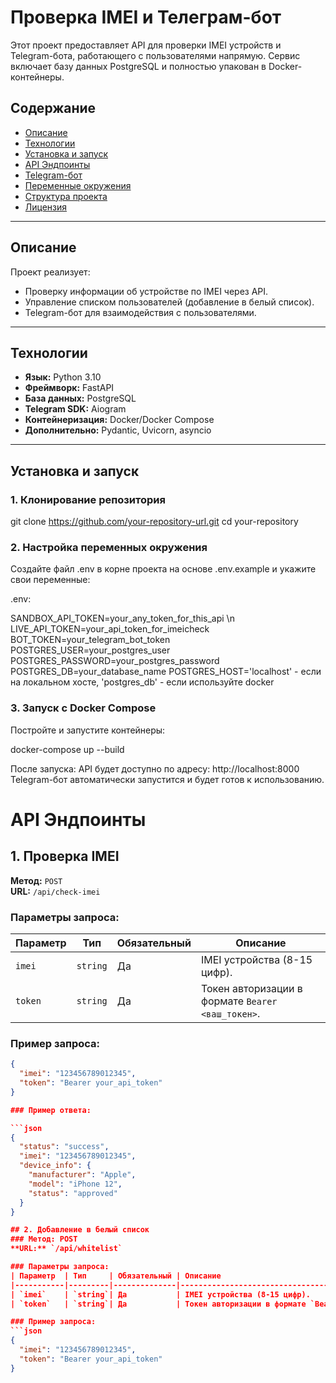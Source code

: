 # Проверка IMEI и Телеграм-бот

Этот проект предоставляет API для проверки IMEI устройств и Telegram-бота, работающего с пользователями напрямую. Сервис включает базу данных PostgreSQL и полностью упакован в Docker-контейнеры.

## Содержание

- [Описание](#описание)
- [Технологии](#технологии)
- [Установка и запуск](#установка-и-запуск)
- [API Эндпоинты](#api-эндпоинты)
- [Telegram-бот](#telegram-бот)
- [Переменные окружения](#переменные-окружения)
- [Структура проекта](#структура-проекта)
- [Лицензия](#лицензия)

---

## Описание

Проект реализует:
- Проверку информации об устройстве по IMEI через API.
- Управление списком пользователей (добавление в белый список).
- Telegram-бот для взаимодействия с пользователями.

---

## Технологии

- **Язык:** Python 3.10
- **Фреймворк:** FastAPI
- **База данных:** PostgreSQL
- **Telegram SDK:** Aiogram
- **Контейнеризация:** Docker/Docker Compose
- **Дополнительно:** Pydantic, Uvicorn, asyncio

---

## Установка и запуск

### 1. Клонирование репозитория

git clone https://github.com/your-repository-url.git
cd your-repository

### 2. Настройка переменных окружения
Создайте файл .env в корне проекта на основе .env.example и укажите свои переменные:

.env:

SANDBOX_API_TOKEN=your_any_token_for_this_api \n
LIVE_API_TOKEN=your_api_token_for_imeicheck
BOT_TOKEN=your_telegram_bot_token
POSTGRES_USER=your_postgres_user
POSTGRES_PASSWORD=your_postgres_password
POSTGRES_DB=your_database_name
POSTGRES_HOST='localhost' - если на локальном хосте, 'postgres_db' - если используйте docker

### 3. Запуск с Docker Compose
Постройте и запустите контейнеры:

docker-compose up --build

После запуска:
API будет доступно по адресу: http://localhost:8000
Telegram-бот автоматически запустится и будет готов к использованию.

# API Эндпоинты

## 1. Проверка IMEI

**Метод:** `POST`  
**URL:** `/api/check-imei`  

### Параметры запроса:
| Параметр  | Тип     | Обязательный | Описание                 |
|-----------|---------|--------------|--------------------------|
| `imei`    | `string`| Да           | IMEI устройства (8-15 цифр). |
| `token`   | `string`| Да           | Токен авторизации в формате `Bearer <ваш_токен>`. |

### Пример запроса:
```json
{
  "imei": "123456789012345",
  "token": "Bearer your_api_token"
}

### Пример ответа:

```json
{
  "status": "success",
  "imei": "123456789012345",
  "device_info": {
    "manufacturer": "Apple",
    "model": "iPhone 12",
    "status": "approved"
  }
}

## 2. Добавление в белый список
### Метод: POST
**URL:** `/api/whitelist`

### Параметры запроса:
| Параметр  | Тип     | Обязательный | Описание                                  |
|-----------|---------|--------------|-------------------------------------------|
| `imei`    | `string`| Да           | IMEI устройства (8-15 цифр).              |
| `token`   | `string`| Да           | Токен авторизации в формате `Bearer <ваш_токен>`. |

### Пример запроса:
```json
{
  "imei": "123456789012345",
  "token": "Bearer your_api_token"
}
